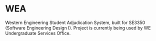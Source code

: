 # WEA
Western Engineering Student Adjudication System, built for SE3350 (Software Engineering Design I). Project is currently being used by WE Undergraduate Services Office.
